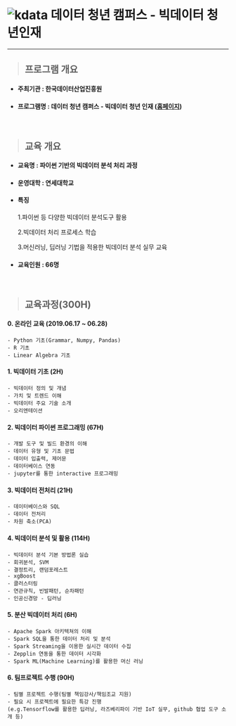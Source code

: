 ![kdata](http://bigjob.dbguide.net/wp-content/uploads/2019/04/yonsei2.png)
데이터 청년 캠퍼스 - 빅데이터 청년인재
=============
---

> ## 프로그램 개요

- #### 주최기관 : 한국데이터산업진흥원
- #### 프로그램명 : 데이터 청년 캠퍼스 - 빅데이터 청년 인재 ([홈페이지](http://bigjob.dbguide.net/))
<br/>

> ## 교육 개요

- #### 교육명 : 파이썬 기반의 빅데이터 분석 처리 과정
- #### 운영대학 : 연세대학교
- #### 특징
  1.파이썬 등 다양한 빅데이터 분석도구 활용
  
  2.빅데이터 처리 프로세스 학습
  
  3.머신러닝, 딥러닝 기법을 적용한 빅데이터 분석 실무 교육
- #### 교육인원 : 66명
<br/>

> ## 교육과정(300H)

#### 0. 온라인 교육 (2019.06.17 ~ 06.28)
    - Python 기초(Grammar, Numpy, Pandas)
    - R 기초
    - Linear Algebra 기초
    
#### 1. 빅데이터 기초 (2H)
  
    - 빅데이터 정의 및 개념
    - 가치 및 트렌드 이해
    - 빅데이터 주요 기술 소개
    - 오리엔테이션	
    
#### 2. 빅데이터 파이썬 프로그래밍 (67H)
  
    - 개발 도구 및 빌드 환경의 이해
    - 데이터 유형 및 기초 문법
    - 데이터 입출력, 제어문
    - 데이터베이스 연동
    - jupyter를 통한 interactive 프로그래밍
    
#### 3. 빅데이터 전처리 (21H)
  
    - 데이터베이스와 SQL
    - 데이터 전처리
    - 차원 축소(PCA)	
    
#### 4. 빅데이터 분석 및 활용 (114H)
    - 빅데이터 분석 기본 방법론 실습
    - 회귀분석, SVM
    - 결정트리, 랜덤포레스트
    - xgBoost
    - 클러스터링
    - 연관규칙, 빈발패턴, 순차패턴
    - 인공신경망 - 딥러닝	
    
#### 5. 분산 빅데이터 처리 (6H)
  
    - Apache Spark 아키텍쳐의 이해
    - Spark SQL을 통한 데이터 처리 및 분석
    - Spark Streaming을 이용한 실시간 데이터 수집
    - Zepplin 연동을 통한 데이터 시각화
    - Spark ML(Machine Learning)를 활용한 머신 러닝	

#### 6. 팀프로젝트 수행 (90H)
  
    - 팀별 프로젝트 수행(팀별 책임강사/책임조교 지원)
    - 필요 시 프로젝트에 필요한 특강 진행
    (e.g.Tensorflow를 활용한 딥러닝, 라즈베리파이 기반 IoT 실무, github 협업 도구 소개 등)
